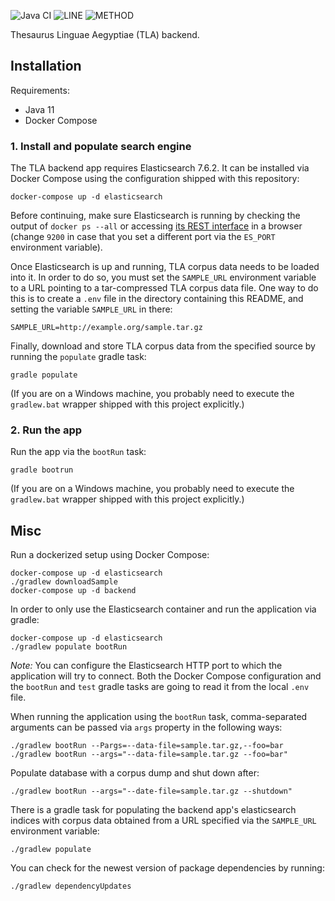 ![Java CI](https://github.com/JKatzwinkel/tla-es/workflows/Java%20CI/badge.svg)
![LINE](https://img.shields.io/badge/line--coverage-58%25-orange.svg)
![METHOD](https://img.shields.io/badge/method--coverage-67%25-yellow.svg)

Thesaurus Linguae Aegyptiae (TLA) backend.

## Installation

Requirements:

- Java 11
- Docker Compose


### 1. Install and populate search engine

The TLA backend app requires Elasticsearch 7.6.2. It can be installed via Docker Compose using the
configuration shipped with this repository:

    docker-compose up -d elasticsearch

Before continuing, make sure Elasticsearch is running by checking the output of `docker ps --all` or
accessing [its REST interface](http://localhost:9200) in a browser (change `9200` in case that you
set a different port via the `ES_PORT` environment variable).

Once Elasticsearch is up and running, TLA corpus data needs to be loaded into it. In order to do so,
you must set the `SAMPLE_URL` environment variable to a URL pointing to a tar-compressed TLA corpus data
file. One way to do this is to create a `.env` file in the directory containing this README, and setting
the variable `SAMPLE_URL` in there:

    SAMPLE_URL=http://example.org/sample.tar.gz

Finally, download and store TLA corpus data from the specified source by running the `populate` gradle task:


    gradle populate

(If you are on a Windows machine, you probably need to execute the `gradlew.bat` wrapper shipped with this
project explicitly.)


### 2. Run the app

Run the app via the `bootRun` task:

    gradle bootrun

(If you are on a Windows machine, you probably need to execute the `gradlew.bat` wrapper shipped with this
project explicitly.)


## Misc

Run a dockerized setup using Docker Compose:

    docker-compose up -d elasticsearch
    ./gradlew downloadSample
    docker-compose up -d backend


In order to only use the Elasticsearch container and run the application via gradle:

    docker-compose up -d elasticsearch
    ./gradlew populate bootRun

*Note:* You can configure the Elasticsearch HTTP port to which the application will try to connect.
Both the Docker Compose configuration and the `bootRun` and `test` gradle tasks are going to read
it from the local `.env` file.

When running the application using the  `bootRun` task, comma-separated arguments can be passed via
`args` property in the following ways:

    ./gradlew bootRun --Pargs=--data-file=sample.tar.gz,--foo=bar
    ./gradlew bootRun --args="--data-file=sample.tar.gz --foo=bar"


Populate database with a corpus dump and shut down after:

    ./gradlew bootRun --args="--date-file=sample.tar.gz --shutdown"

There is a gradle task for populating the backend app's elasticsearch indices with corpus data obtained
from a URL specified via the `SAMPLE_URL` environment variable:

    ./gradlew populate


You can check for the newest version of package dependencies by running:

    ./gradlew dependencyUpdates


